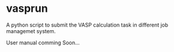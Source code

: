 # vasprun

A python script to submit the VASP calculation task in different job managemet system.

User manual comming Soon...
